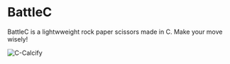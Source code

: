 # BattleC
BattleC is a lightwweight rock paper scissors made in C. Make your move wisely!

![C-Calcify]([https://github.com/Anuj8611/BattleC/blob/main/images/Screenshot%20(3).png])

